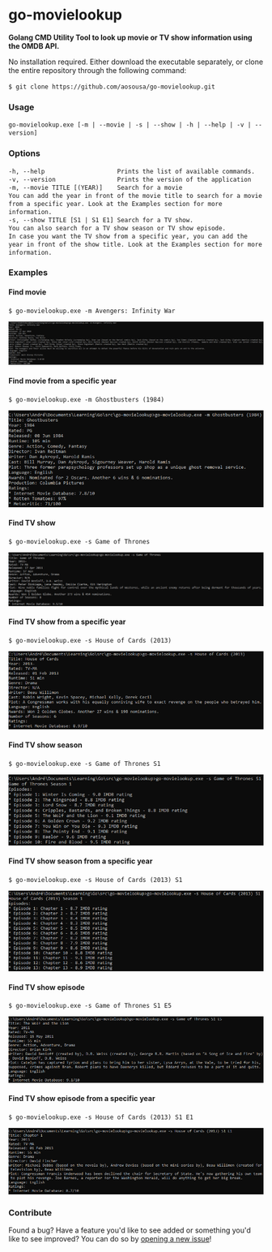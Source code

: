 # go-movielookup

**Golang CMD Utility Tool to look up movie or TV show information using the OMDB API.**

No installation required. Either download the executable separately, or clone the entire repository through the following command:

`$ git clone https://github.com/aosousa/go-movielookup.git`

### Usage

```
go-movielookup.exe [-m | --movie | -s | --show | -h | --help | -v | --version]
```

### Options

```
-h, --help                    Prints the list of available commands.
-v, --version                 Prints the version of the application
-m, --movie TITLE [(YEAR)]    Search for a movie
You can add the year in front of the movie title to search for a movie from a specific year. Look at the Examples section for more information.
-s, --show TITLE [S1 | S1 E1] Search for a TV show. 
You can also search for a TV show season or TV show episode. 
In case you want the TV show from a specific year, you can add the year in front of the show title. Look at the Examples section for more information.
```

### Examples

#### Find movie

`$ go-movielookup.exe -m Avengers: Infinity War`

![ScreenShot](/img/findmovie.png)

#### Find movie from a specific year

`$ go-movielookup.exe -m Ghostbusters (1984)`

![ScreenShot](/img/findmovie_withyear.png)

#### Find TV show

`$ go-movielookup.exe -s Game of Thrones`

![ScreenShot](/img/findshow.png)

#### Find TV show from a specific year

`$ go-movielookup.exe -s House of Cards (2013)`

![ScreenShot](/img/findshow_withyear.png)

#### Find TV show season

`$ go-movielookup.exe -s Game of Thrones S1`

![ScreenShot](/img/findshowseason.png)

#### Find TV show season from a specific year

`$ go-movielookup.exe -s House of Cards (2013) S1`

![ScreenShot](/img/findshowseason_withyear.png)

#### Find TV show episode

`$ go-movielookup.exe -s Game of Thrones S1 E5`

![ScreenShot](/img/findshowepisode.png)

#### Find TV show episode from a specific year

`$ go-movielookup.exe -s House of Cards (2013) S1 E1`

![ScreenShot](/img/findshowepisode_withyear.png)

### Contribute

Found a bug? Have a feature you'd like to see added or something you'd like to see improved? You can do so by [opening a new issue](https://github.com/aosousa/go-movielookup/issues)!
